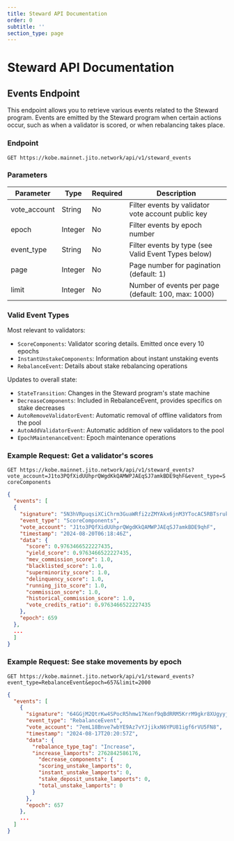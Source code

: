 ```yaml
---
title: Steward API Documentation
order: 0
subtitle: ''
section_type: page
---
```


# Steward API Documentation

## Events Endpoint

This endpoint allows you to retrieve various events related to the Steward program. Events are emitted by the Steward program when certain actions occur, such as when a validator is scored, or when rebalancing takes place.

### Endpoint

`GET https://kobe.mainnet.jito.network/api/v1/steward_events`

### Parameters

| Parameter    | Type    | Required | Description                                         |
| ------------ | ------- | -------- | --------------------------------------------------- |
| vote_account | String  | No       | Filter events by validator vote account public key  |
| epoch        | Integer | No       | Filter events by epoch number                       |
| event_type   | String  | No       | Filter events by type (see Valid Event Types below) |
| page         | Integer | No       | Page number for pagination (default: 1)             |
| limit        | Integer | No       | Number of events per page (default: 100, max: 1000) |

### Valid Event Types

Most relevant to validators:

- `ScoreComponents`: Validator scoring details. Emitted once every 10 epochs
- `InstantUnstakeComponents`: Information about instant unstaking events
- `RebalanceEvent`: Details about stake rebalancing operations

Updates to overall state:

- `StateTransition`: Changes in the Steward program's state machine
- `DecreaseComponents`: Included in RebalanceEvent, provides specifics on stake decreases
- `AutoRemoveValidatorEvent`: Automatic removal of offline validators from the pool
- `AutoAddValidatorEvent`: Automatic addition of new validators to the pool
- `EpochMaintenanceEvent`: Epoch maintenance operations

### Example Request: Get a validator's scores

`GET https://kobe.mainnet.jito.network/api/v1/steward_events?vote_account=J1to3PQfXidUUhprQWgdKkQAMWPJAEqSJ7amkBDE9qhF&event_type=ScoreComponents`

```json
{
  "events": [
  {
    "signature": "5N3hVRpuqsiXCiChrm3GuaWRfi2zZMYAkx6jnM3YTocAC5RBTsrukk4ghFHeCyZawC7Ca72i7fo8TNg2MsG1zXP7",
    "event_type": "ScoreComponents",
    "vote_account": "J1to3PQfXidUUhprQWgdKkQAMWPJAEqSJ7amkBDE9qhF",
    "timestamp": "2024-08-20T06:18:46Z",
    "data": {
      "score": 0.9763466522227435,
      "yield_score": 0.9763466522227435,
      "mev_commission_score": 1.0,
      "blacklisted_score": 1.0,
      "superminority_score": 1.0,
      "delinquency_score": 1.0,
      "running_jito_score": 1.0,
      "commission_score": 1.0,
      "historical_commission_score": 1.0,
      "vote_credits_ratio": 0.9763466522227435
    },
    "epoch": 659
  },
  ...
  ]
}
```

### Example Request: See stake movements by epoch

`GET https://kobe.mainnet.jito.network/api/v1/steward_events?event_type=RebalanceEvent&epoch=657&limit=2000`

```json
{
  "events": [
    {
      "signature": "64GGjM2QtrKw4SPocR5hmw17Kenf9qBdRRM5KrrM9gkr8XUgyyjXNQkuzfxq3ZhDJgHU8jvhUKxaAfMnnGp85Uss",
      "event_type": "RebalanceEvent",
      "vote_account": "7emL18Bnve7wbYE9Az7vYJjikxN6YPU81igf6rVU5FN8",
      "timestamp": "2024-08-17T20:20:57Z",
      "data": {
        "rebalance_type_tag": "Increase",
        "increase_lamports": 2762842586176,
          "decrease_components": {
          "scoring_unstake_lamports": 0,
          "instant_unstake_lamports": 0,
          "stake_deposit_unstake_lamports": 0,
          "total_unstake_lamports": 0
        }
      },
      "epoch": 657
    },
    ...
  ]
}
```

